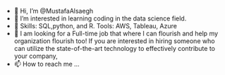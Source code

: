 - 👋 Hi, I’m @MustafaAlsaegh
- 👀 I’m interested in learning coding in the data science field. 
- 🌱 Skills: SQL,python, and R. Tools: AWS, Tableau, Azure
- 💞️ I am looking for a Full-time job that where I can flourish and help my organization flourish too! 
      If you are interested in hiring someone who can utilize the state-of-the-art technology to effectively contribute to your company, 
- 📫 How to reach me ...

<!---
MustafaAlsaegh/MustafaAlsaegh is a ✨ special ✨ repository because its `README.md` (this file) appears on your GitHub profile.
You can click the Preview link to take a look at your changes.
--->
